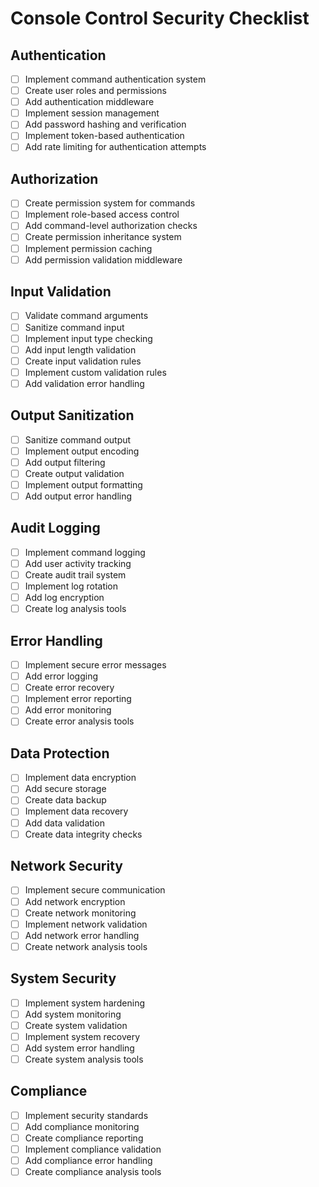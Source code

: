 # Console Control Security Checklist

## Authentication
- [ ] Implement command authentication system
- [ ] Create user roles and permissions
- [ ] Add authentication middleware
- [ ] Implement session management
- [ ] Add password hashing and verification
- [ ] Implement token-based authentication
- [ ] Add rate limiting for authentication attempts

## Authorization
- [ ] Create permission system for commands
- [ ] Implement role-based access control
- [ ] Add command-level authorization checks
- [ ] Create permission inheritance system
- [ ] Implement permission caching
- [ ] Add permission validation middleware

## Input Validation
- [ ] Validate command arguments
- [ ] Sanitize command input
- [ ] Implement input type checking
- [ ] Add input length validation
- [ ] Create input validation rules
- [ ] Implement custom validation rules
- [ ] Add validation error handling

## Output Sanitization
- [ ] Sanitize command output
- [ ] Implement output encoding
- [ ] Add output filtering
- [ ] Create output validation
- [ ] Implement output formatting
- [ ] Add output error handling

## Audit Logging
- [ ] Implement command logging
- [ ] Add user activity tracking
- [ ] Create audit trail system
- [ ] Implement log rotation
- [ ] Add log encryption
- [ ] Create log analysis tools

## Error Handling
- [ ] Implement secure error messages
- [ ] Add error logging
- [ ] Create error recovery
- [ ] Implement error reporting
- [ ] Add error monitoring
- [ ] Create error analysis tools

## Data Protection
- [ ] Implement data encryption
- [ ] Add secure storage
- [ ] Create data backup
- [ ] Implement data recovery
- [ ] Add data validation
- [ ] Create data integrity checks

## Network Security
- [ ] Implement secure communication
- [ ] Add network encryption
- [ ] Create network monitoring
- [ ] Implement network validation
- [ ] Add network error handling
- [ ] Create network analysis tools

## System Security
- [ ] Implement system hardening
- [ ] Add system monitoring
- [ ] Create system validation
- [ ] Implement system recovery
- [ ] Add system error handling
- [ ] Create system analysis tools

## Compliance
- [ ] Implement security standards
- [ ] Add compliance monitoring
- [ ] Create compliance reporting
- [ ] Implement compliance validation
- [ ] Add compliance error handling
- [ ] Create compliance analysis tools 